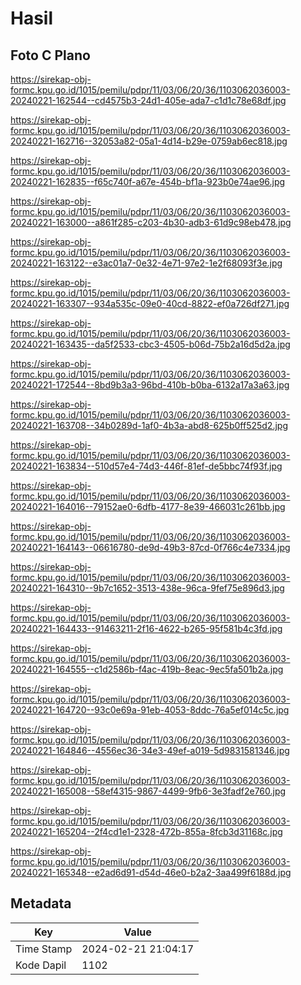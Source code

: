 # Hasil

## Foto C Plano

https://sirekap-obj-formc.kpu.go.id/1015/pemilu/pdpr/11/03/06/20/36/1103062036003-20240221-162544--cd4575b3-24d1-405e-ada7-c1d1c78e68df.jpg

https://sirekap-obj-formc.kpu.go.id/1015/pemilu/pdpr/11/03/06/20/36/1103062036003-20240221-162716--32053a82-05a1-4d14-b29e-0759ab6ec818.jpg

https://sirekap-obj-formc.kpu.go.id/1015/pemilu/pdpr/11/03/06/20/36/1103062036003-20240221-162835--f65c740f-a67e-454b-bf1a-923b0e74ae96.jpg

https://sirekap-obj-formc.kpu.go.id/1015/pemilu/pdpr/11/03/06/20/36/1103062036003-20240221-163000--a861f285-c203-4b30-adb3-61d9c98eb478.jpg

https://sirekap-obj-formc.kpu.go.id/1015/pemilu/pdpr/11/03/06/20/36/1103062036003-20240221-163122--e3ac01a7-0e32-4e71-97e2-1e2f68093f3e.jpg

https://sirekap-obj-formc.kpu.go.id/1015/pemilu/pdpr/11/03/06/20/36/1103062036003-20240221-163307--934a535c-09e0-40cd-8822-ef0a726df271.jpg

https://sirekap-obj-formc.kpu.go.id/1015/pemilu/pdpr/11/03/06/20/36/1103062036003-20240221-163435--da5f2533-cbc3-4505-b06d-75b2a16d5d2a.jpg

https://sirekap-obj-formc.kpu.go.id/1015/pemilu/pdpr/11/03/06/20/36/1103062036003-20240221-172544--8bd9b3a3-96bd-410b-b0ba-6132a17a3a63.jpg

https://sirekap-obj-formc.kpu.go.id/1015/pemilu/pdpr/11/03/06/20/36/1103062036003-20240221-163708--34b0289d-1af0-4b3a-abd8-625b0ff525d2.jpg

https://sirekap-obj-formc.kpu.go.id/1015/pemilu/pdpr/11/03/06/20/36/1103062036003-20240221-163834--510d57e4-74d3-446f-81ef-de5bbc74f93f.jpg

https://sirekap-obj-formc.kpu.go.id/1015/pemilu/pdpr/11/03/06/20/36/1103062036003-20240221-164016--79152ae0-6dfb-4177-8e39-466031c261bb.jpg

https://sirekap-obj-formc.kpu.go.id/1015/pemilu/pdpr/11/03/06/20/36/1103062036003-20240221-164143--06616780-de9d-49b3-87cd-0f766c4e7334.jpg

https://sirekap-obj-formc.kpu.go.id/1015/pemilu/pdpr/11/03/06/20/36/1103062036003-20240221-164310--9b7c1652-3513-438e-96ca-9fef75e896d3.jpg

https://sirekap-obj-formc.kpu.go.id/1015/pemilu/pdpr/11/03/06/20/36/1103062036003-20240221-164433--91463211-2f16-4622-b265-95f581b4c3fd.jpg

https://sirekap-obj-formc.kpu.go.id/1015/pemilu/pdpr/11/03/06/20/36/1103062036003-20240221-164555--c1d2586b-f4ac-419b-8eac-9ec5fa501b2a.jpg

https://sirekap-obj-formc.kpu.go.id/1015/pemilu/pdpr/11/03/06/20/36/1103062036003-20240221-164720--93c0e69a-91eb-4053-8ddc-76a5ef014c5c.jpg

https://sirekap-obj-formc.kpu.go.id/1015/pemilu/pdpr/11/03/06/20/36/1103062036003-20240221-164846--4556ec36-34e3-49ef-a019-5d9831581346.jpg

https://sirekap-obj-formc.kpu.go.id/1015/pemilu/pdpr/11/03/06/20/36/1103062036003-20240221-165008--58ef4315-9867-4499-9fb6-3e3fadf2e760.jpg

https://sirekap-obj-formc.kpu.go.id/1015/pemilu/pdpr/11/03/06/20/36/1103062036003-20240221-165204--2f4cd1e1-2328-472b-855a-8fcb3d31168c.jpg

https://sirekap-obj-formc.kpu.go.id/1015/pemilu/pdpr/11/03/06/20/36/1103062036003-20240221-165348--e2ad6d91-d54d-46e0-b2a2-3aa499f6188d.jpg


## Metadata

| Key        | Value               |
| ---------- | ------------------- |
| Time Stamp | 2024-02-21 21:04:17 |
| Kode Dapil | 1102                |



